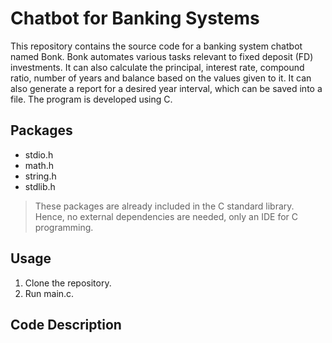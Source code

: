 # Chatbot for Banking Systems
This repository contains the source code for a banking system chatbot named Bonk. Bonk automates various tasks relevant to fixed deposit (FD) investments. It can also calculate the principal, interest rate, compound ratio, number of years and balance based on the values given to it. It can also generate a report for a desired year interval, which can be saved into a file. The program is developed using C.
## Packages
- stdio.h
- math.h
- string.h
- stdlib.h
> These packages are already included in the C standard library. Hence, no external dependencies are needed, only an IDE for C programming.
## Usage
1. Clone the repository.
2. Run main.c.
## Code Description
